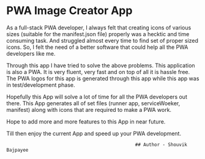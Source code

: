# PWA Image Creator App

As a full-stack PWA developer, I always felt that creating icons of
various sizes (suitable for the manifest.json file) properly was a hecktic
and time consuming task. And struggled almost every time to find set of
proper sized icons. So, I felt the need of a better software that could
help all the PWA developers like me.

Through this app I have tried to solve the above problems. This
application is also a PWA. It is very fluent, very fast and on top of all
it is hassle free. The PWA logos for this app is generated through this
app while this app was in test/development phase.

Hopefully this App will solve a lot of time for all the PWA developers out
there. This App generates all of set files (runner app, serviceWoeker,
manifest) along with icons that are required to make a PWA work.

Hope to add more and more features to this App in near future.

Till then enjoy the current App and speed up your PWA development.

                                                   ## Author - Shouvik Bajpayee
